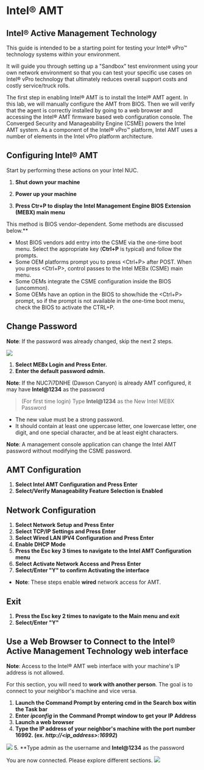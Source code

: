 # Intel® AMT
## Intel® Active Management Technology

This guide is intended to be a starting point for testing your Intel® vPro™ technology systems within your environment.

It will guide you through setting up a "Sandbox" test environment using your own network environment so that you can test your specific use cases on Intel® vPro technology that ultimately reduces overall support costs and costly service/truck rolls.

The first step in enabling Intel® AMT is to install the Intel® AMT agent. In this lab, we will manually configure the AMT from BIOS. Then we will verify that the agent is correctly installed by going to a web browser and accessing the Intel® AMT firmware based web configuration console. The Converged Security and Manageability Engine (CSME) powers the Intel AMT system. As a component of the Intel® vPro™ platform, Intel AMT uses a number of elements in the Intel vPro platform architecture.
## Configuring Intel® AMT

Start by performing these actions on your Intel NUC.

1. **Shut down your machine**

2. **Power up your machine**

3. **Press Ctr+P to display the Intel Management Engine BIOS Extension (MEBX) main menu**

This method is BIOS vendor-dependent. Some methods are discussed below.**

*   Most BIOS vendors add entry into the CSME via the one-time boot menu. Select the appropriate key (**Ctrl+P** is typical) and follow the prompts.
*   Some OEM platforms prompt you to press <Ctrl+P> after POST. When you press <Ctrl+P>, control passes to the Intel MEBx (CSME) main menu.
*   Some OEMs integrate the CSME configuration inside the BIOS (uncommon).
*   Some OEMs have an option in the BIOS to show/hide the <Ctrl+P> prompt, so if the prompt is not available in the one-time boot menu, check the BIOS to activate the CTRL+P.

## Change Password
**Note**: If the password was already changed, skip the next 2 steps.

![](images/AMT010.png)
1. **Select MEBx Login and Press Enter.**
2. **Enter the default password *admin*.**

**Note**: If the NUC7i7DNHE (Dawson Canyon) is already AMT configured, it may have **Intel@1234** as the password

>   (For first time login) Type **Intel@1234** as the New Intel MEBX Password

* The new value must be a strong password.
* It should contain at least one uppercase letter, one lowercase letter, one digit, and one special character, and be at least eight characters.

**Note**: A management console application can change the Intel AMT password without modifying the CSME password.

## AMT Configuration
1. **Select Intel AMT Configuration and Press Enter**
2. **Select/Verify Manageability Feature Selection is Enabled**

## Network Configuration
1.   **Select Network Setup and Press Enter**
2.   **Select TCP/IP Settings and Press Enter**
3.   **Select Wired LAN IPV4 Configuration and Press Enter**
4.   **Enable DHCP Mode**
5.   **Press the Esc key 3 times to navigate to the Intel AMT Configuration menu**
6.   **Select Activate Network Access and Press Enter**
7.   **Select/Enter "Y" to confirm Activating the interface**

* **Note**: These steps enable **wired** network access for AMT.

## Exit
1.  **Press the Esc key 2 times to navigate to the Main menu and exit**
2.  **Select/Enter "Y"**

## Use a Web Browser to Connect to the Intel® Active Management Technology web interface
**Note**: Access to the Intel® AMT web interface with your machine's IP address is not allowed.

For this section, you will need to **work with another person**.
The goal is to connect to your neighbor's machine and vice versa.

1.   **Launch the Command Prompt by entering cmd in the Search box witin the Task bar**
2.   **Enter *ipconfig* in the Command Prompt window to get your IP Address**
3.   **Launch a web browser**
4.   **Type the IP address of your neighbor's machine with the port number 16992. (ex. *http://<ip_address>:16992*)**

![](images/002-Intel-AMT-Web-Browser-Login-Screen.jpg)
5. **Type admin as the username and **Intel@1234** as the password

You are now connected. Please explore different sections.
![](images/003-Intel-AMT-Web-Browser-Screen.jpg)

